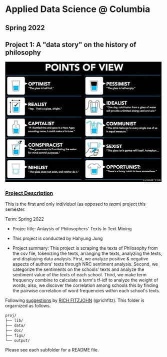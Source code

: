 # Applied Data Science @ Columbia
## Spring 2022
## Project 1: A "data story" on the history of philosophy

<img src="figs/100126-the-glass.jpeg" width="500">

### [Project Description](doc/)
This is the first and only *individual* (as opposed to *team*) project this semester. 

Term: Spring 2022

+ Projec title: Anlaysis of Philosophers' Texts In Text Mining
+ This project is conducted by Hahyung Jung

+ Project summary: This project is scraping the texts of Philosophy from the csv file, tokenizing the texts, arranging the texts, analyzing the texts, and displaying data analysis. First, we analyze positive & negative aspects of authors' texts through NRC sentiment analysis. Second, we categorize the sentiments on the schools' texts and analyze the sentiment value of the texts of each school. Third, we make term frequency combine to calculate a term's tf-idf to analyze the weight of words; also, we discover the correlation among schools this by finding the pairwise correlation of word frequencies within each school's texts.


Following [suggestions](http://nicercode.github.io/blog/2013-04-05-projects/) by [RICH FITZJOHN](http://nicercode.github.io/about/#Team) (@richfitz). This folder is orgarnized as follows.

```
proj/
├── lib/
├── data/
├── doc/
├── figs/
└── output/
```

Please see each subfolder for a README file.
